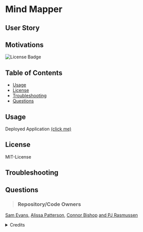 # Mind Mapper

## User Story

## Motivations



![License Badge](https://img.shields.io/badge/MIT-License-purple)

## Table of Contents
* [Usage](#usage)
* [License](#license)
* [Troubleshooting](#troubleshooting)
* [Questions](#questions)

## Usage
Deployed Application [(click me)](put-railway-link-here)

## License
MIT-License

## Troubleshooting

## Questions
> ### Repository/Code Owners
[Sam Evans,](github-profile) [Alissa Patterson,](github-profile) [Connor Bishop](github-profile) [and PJ Rasmussen](https://github.com/whats-a-pj) 

<details><summary>Credits</summary>
Wireframe: https://drive.google.com/drive/folders/1-2FbIuLSO4z_KUSHpkh0ZMAM8zQQnp3g?usp=drive_link

Here are some of the resources we used to achieve this project:

https://stackoverflow.com/

https://expressjs.com/en/guide/routing.html#express-router

https://jonathanmh.com/handlebars-custom-helpers-chaining/

https://sequelize.org/docs/v6/core-concepts/model-querying-basics/

https://sequelize.org/docs/v6/core-concepts/assocs/

https://sequelize.org/docs/v6/core-concepts/validations-and-constraints/

https://git-scm.com/docs/git-stash

https://www.w3schools.com/html/tryit.asp?filename=tryhtml_basic

https://tailwind-elements.com/

</details>
